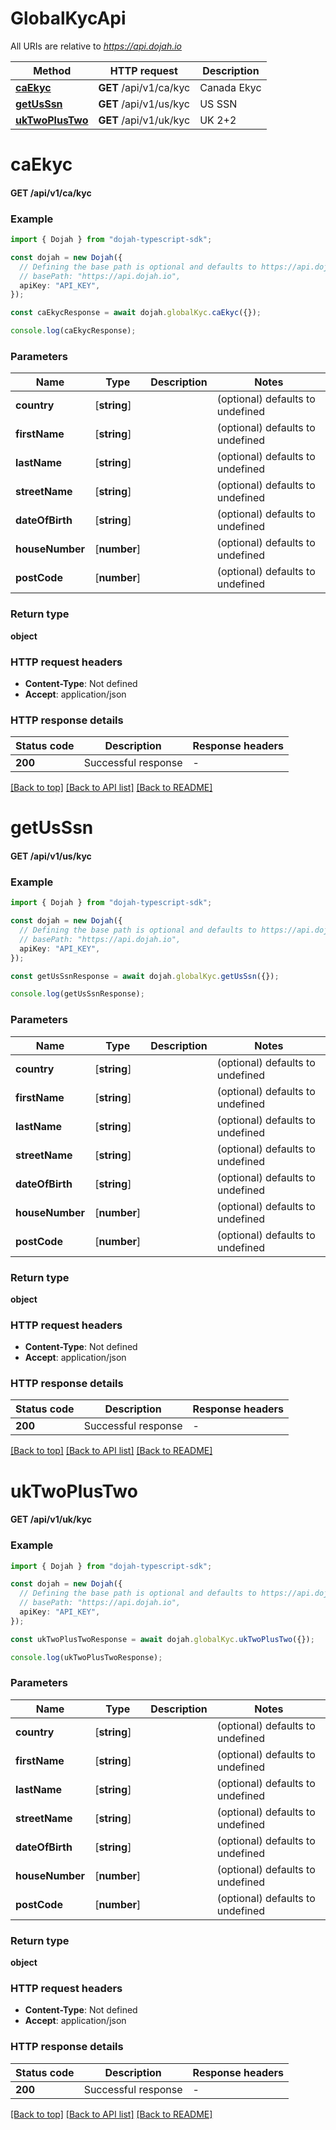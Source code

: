 # GlobalKycApi

All URIs are relative to *https://api.dojah.io*

Method | HTTP request | Description
------------- | ------------- | -------------
[**caEkyc**](GlobalKycApi.md#caEkyc) | **GET** /api/v1/ca/kyc | Canada Ekyc
[**getUsSsn**](GlobalKycApi.md#getUsSsn) | **GET** /api/v1/us/kyc | US SSN
[**ukTwoPlusTwo**](GlobalKycApi.md#ukTwoPlusTwo) | **GET** /api/v1/uk/kyc | UK 2+2


# **caEkyc**

#### **GET** /api/v1/ca/kyc


### Example


```typescript
import { Dojah } from "dojah-typescript-sdk";

const dojah = new Dojah({
  // Defining the base path is optional and defaults to https://api.dojah.io
  // basePath: "https://api.dojah.io",
  apiKey: "API_KEY",
});

const caEkycResponse = await dojah.globalKyc.caEkyc({});

console.log(caEkycResponse);
```


### Parameters

Name | Type | Description  | Notes
------------- | ------------- | ------------- | -------------
 **country** | [**string**] |  | (optional) defaults to undefined
 **firstName** | [**string**] |  | (optional) defaults to undefined
 **lastName** | [**string**] |  | (optional) defaults to undefined
 **streetName** | [**string**] |  | (optional) defaults to undefined
 **dateOfBirth** | [**string**] |  | (optional) defaults to undefined
 **houseNumber** | [**number**] |  | (optional) defaults to undefined
 **postCode** | [**number**] |  | (optional) defaults to undefined


### Return type

**object**

### HTTP request headers

 - **Content-Type**: Not defined
 - **Accept**: application/json


### HTTP response details
| Status code | Description | Response headers |
|-------------|-------------|------------------|
**200** | Successful response |  -  |

[[Back to top]](#) [[Back to API list]](../README.md#documentation-for-api-endpoints) [[Back to README]](../README.md)

# **getUsSsn**

#### **GET** /api/v1/us/kyc


### Example


```typescript
import { Dojah } from "dojah-typescript-sdk";

const dojah = new Dojah({
  // Defining the base path is optional and defaults to https://api.dojah.io
  // basePath: "https://api.dojah.io",
  apiKey: "API_KEY",
});

const getUsSsnResponse = await dojah.globalKyc.getUsSsn({});

console.log(getUsSsnResponse);
```


### Parameters

Name | Type | Description  | Notes
------------- | ------------- | ------------- | -------------
 **country** | [**string**] |  | (optional) defaults to undefined
 **firstName** | [**string**] |  | (optional) defaults to undefined
 **lastName** | [**string**] |  | (optional) defaults to undefined
 **streetName** | [**string**] |  | (optional) defaults to undefined
 **dateOfBirth** | [**string**] |  | (optional) defaults to undefined
 **houseNumber** | [**number**] |  | (optional) defaults to undefined
 **postCode** | [**number**] |  | (optional) defaults to undefined


### Return type

**object**

### HTTP request headers

 - **Content-Type**: Not defined
 - **Accept**: application/json


### HTTP response details
| Status code | Description | Response headers |
|-------------|-------------|------------------|
**200** | Successful response |  -  |

[[Back to top]](#) [[Back to API list]](../README.md#documentation-for-api-endpoints) [[Back to README]](../README.md)

# **ukTwoPlusTwo**

#### **GET** /api/v1/uk/kyc


### Example


```typescript
import { Dojah } from "dojah-typescript-sdk";

const dojah = new Dojah({
  // Defining the base path is optional and defaults to https://api.dojah.io
  // basePath: "https://api.dojah.io",
  apiKey: "API_KEY",
});

const ukTwoPlusTwoResponse = await dojah.globalKyc.ukTwoPlusTwo({});

console.log(ukTwoPlusTwoResponse);
```


### Parameters

Name | Type | Description  | Notes
------------- | ------------- | ------------- | -------------
 **country** | [**string**] |  | (optional) defaults to undefined
 **firstName** | [**string**] |  | (optional) defaults to undefined
 **lastName** | [**string**] |  | (optional) defaults to undefined
 **streetName** | [**string**] |  | (optional) defaults to undefined
 **dateOfBirth** | [**string**] |  | (optional) defaults to undefined
 **houseNumber** | [**number**] |  | (optional) defaults to undefined
 **postCode** | [**number**] |  | (optional) defaults to undefined


### Return type

**object**

### HTTP request headers

 - **Content-Type**: Not defined
 - **Accept**: application/json


### HTTP response details
| Status code | Description | Response headers |
|-------------|-------------|------------------|
**200** | Successful response |  -  |

[[Back to top]](#) [[Back to API list]](../README.md#documentation-for-api-endpoints) [[Back to README]](../README.md)


